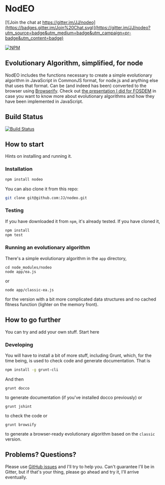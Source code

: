 # NodEO

[![Join the chat at https://gitter.im/JJ/nodeo](https://badges.gitter.im/Join%20Chat.svg)](https://gitter.im/JJ/nodeo?utm_source=badge&utm_medium=badge&utm_campaign=pr-badge&utm_content=badge)

[![NPM](https://nodei.co/npm/nodeo.png)](https://npmjs.org/package/nodeo)


## Evolutionary Algorithm, simplified, for node

NodEO includes the functions necessary to create a simple evolutionary algorithm in JavaScript in CommonJS format, for
node.js and anything else that uses that format. Can be (and indeed has been) converted to the browser using
[Browserify](http://browserify.org/). Check out
[the presentation I did for FOSDEM](http://jj.github.io/js-ga-fosdem/#/home)
in case you want to know more about evolutionary algorithms and how
they have been implemented in JavaScript.

## Build Status

[![Build Status](https://travis-ci.org/JJ/nodeo.png)](https://travis-ci.org/JJ/nodeo)

## How to start

Hints on installing and running it.

### Installation

```bash
npm install nodeo
```

You can also clone it from this repo:
```bash
git clone git@github.com:JJ/nodeo.git
```

### Testing

If you have downloaded it from `npm`, it's already tested. If you have cloned it,

```bash
npm install 
npm test
```


### Running an evolutionary algorithm

There's a simple evolutionary algorithm in the `app` directory, 

	cd node_modules/nodeo
	node app/ea.js

or

	node app/classic-ea.js

for the version with a bit more complicated data structures and no cached fitness function (lighter on the memory front).


## How to go further

You can try and add your own stuff. Start here

### Developing

You will have to install a bit of more stuff, including Grunt, which, for the time being, is used to check code and generate documentation. That is
```bash
npm install -g grunt-cli
```

And then

	grunt docco

to generate documentation (if you've installed docco previously) or

	grunt jshint

to check the code or

	grunt browsify

to generate a browser-ready evolutionary algorithm based on the `classic` version.



## Problems? Questions?

Please use [GitHub issues](https://github.com/JJ/nodeo/issues) and I'll try to help you. Can't guarantee I'll be in Gitter, but if that's your thing, please go ahead and try it, I'll arrive eventually. 



